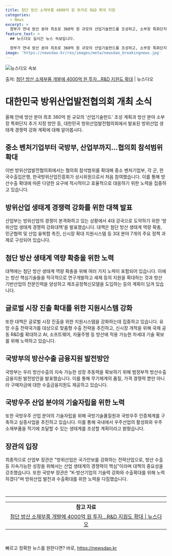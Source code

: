 ```yaml
---
title: 첨단 방산 소재부품 4000억 원 투자로 R&D 확대 지원
categories:
  - News
excerpt: >
  정부가 연내 방산 분야 최초로 360억 원 규모의 산업기술펀드를 조성하고, 소부장 특화단지에 방산 분야를 추…
feature_text: >
  ## 뉴스다오 실시간 뉴스 속보입니다.

  정부가 연내 방산 분야 최초로 360억 원 규모의 산업기술펀드를 조성하고, 소부장 특화단지에 방산 분야를 추…
image: 'https://newsdao.kr/res/images/meta/newsdao_breakingnews.jpg'
---
```


![뉴스다오 속보](https://newsdao.kr/res/images/meta/newsdao_breakingnews.jpg)

<p>출처: <a href="https://newsdao.kr/3611" rel="dofollow">첨단 방산 소재부품 개발에 4000억 원 투자…R&D 지원도 확대</a> | 뉴스다오</p>

<h1>대한민국 방위산업발전협의회 개최 소식</h1>

<p data-ke-size="size16">올해 안에 방산 분야 최초 360억 원 규모의 '산업기술펀드' 조성 계획과 방산 분야 소부장 특화단지 추가 지정 방안 등, 대한민국 방위산업발전협의회에서 발표된 방위산업 생태계 경쟁력 강화 계획에 대해 알아봅시다.</p>

<h2 data-ke-size="size26">중소 벤처기업부터 국방부, 산업부까지…협의회 참석범위 확대</h2>

<p data-ke-size="size16">이번 방위산업발전협의회에서는 협의회 참석범위를 확대해 중소 벤처기업부, 각 군, 한국수출입은행, 한국방위산업진흥회가 상시위원으로서 처음 참여했습니다. 이를 통해 방산수출 확대에 따른 다양한 요구에 적시적이고 효율적으로 대응하기 위한 노력을 집중하고 있습니다.</p>

<h2 data-ke-size="size26">방위산업 생태계 경쟁력 강화를 위한 대책 발표</h2>

<p data-ke-size="size16">산업부는 방위산업의 경쟁이 본격화하고 있는 상황에서 4대 강국으로 도약하기 위한 '방위산업 생태계 경쟁력 강화대책'을 발표했습니다. 대책은 첨단 방산 생태계 역량 확충, 민군협력 및 산업 융복합 촉진, 신시장 확대 지원시스템 등 3대 분야 7개의 주요 정책 과제로 구성되어 있습니다.</p>

<h2 data-ke-size="size26">첨단 방산 생태계 역량 확충을 위한 노력</h2>

<p data-ke-size="size16">대책에는 첨단 방산 생태계 역량 확충을 위해 여러 가지 노력이 포함되어 있습니다. 이에는 방산 핵심기술들을 적극적으로 연구개발하고 세제 등의 지원을 확대하는 것과 방산 기반산업의 전문인력을 양성하고 제조공정혁신모델을 도입하는 등의 계획이 담겨 있습니다.</p>

<h2 data-ke-size="size26">글로벌 시장 진출 확대를 위한 지원시스템 강화</h2>

<p data-ke-size="size16">또한 대책은 글로벌 시장 진출을 위한 지원시스템을 강화하는데 집중하고 있습니다. 유망 수출 전략국가를 대상으로 맞춤형 수출 전략을 추진하고, 신시장 개척을 위해 국제 공동 R&D를 확대하고 AI, 소프트웨어, 자율주행 등 방산에 적용 가능한 차세대 기술 확보를 위해 노력하고 있습니다.</p>

<h2 data-ke-size="size26">국방부의 방산수출 금융지원 발전방안</h2>

<p data-ke-size="size16">국방부는 우리 방산수출의 지속 가능한 성장 추동력을 확보하기 위해 범정부적 방산수출 금융지원 발전방안을 발표했습니다. 이를 통해 무기체계의 품질, 가격 경쟁력 뿐만 아니라 구매자금에 대한 수출금융지원도 제공하고 있습니다.</p>

<h2 data-ke-size="size26">국방우주 산업 분야의 기술자립을 위한 노력</h2>

<p data-ke-size="size16">또한 국방우주 산업 분야의 기술자립을 위해 국방기술품질원과 국방우주 인증체계를 구축하고 실증사업을 추진하고 있습니다. 이를 통해 국내에서 우주산업의 활성화와 우주 소재부품을 적기에 조달할 수 있는 생태계를 조성할 계획이라고 밝혔습니다.</p>

<h2 data-ke-size="size26">장관의 입장</h2>

<p data-ke-size="size16">최종적으로 산업부 장관은 "방위산업은 국가안보를 강화하는 전략산업으로, 방산 수출 등 지속가능한 성장을 위해서는 산업 생태계의 경쟁력이 핵심"이라며 대책의 중요성을 강조했습니다. 또한 국방부 장관은 "K-방산기업의 기술력 강화와 수출확대를 위해 노력하겠다"며 방위산업 발전과 수출확대를 위한 노력을 다짐했습니다.</p>

<p data-ke-size="size16">&nbsp;</p>

<hr>

<table style="width: 100%;">
<tbody>
<tr>
<td style="text-align: center; height: 17px;"><b>참고 자료</b></td>
</tr>
<tr>
<td style="text-align: center; height: 17px;"><a href="https://newsdao.kr/3611">첨단 방산 소재부품 개발에 4000억 원 투자…R&D 지원도 확대 | 뉴스다오</a></td>
</tr>
</tbody>
</table>
<p data-ke-size="size16">&nbsp;</p> 

빠르고 정확한 뉴스를 원한다면? 바로, <a href="https://newsdao.kr" rel="dofollow">https://newsdao.kr</a>


